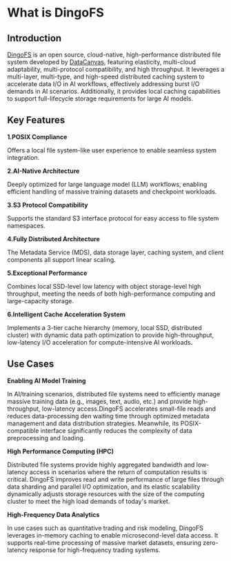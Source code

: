 # What is DingoFS

## Introduction

[DingoFS](https://github.com/dingodb/dingofs) is an open source, cloud-native, high-performance distributed file system developed by [DataCanvas](https://www.datacanvas.com/), featuring elasticity, multi-cloud adaptability, multi-protocol compatibility, and high throughput. It leverages a multi-layer, multi-type, and high-speed distributed caching system to accelerate data I/O in AI workflows, effectively addressing burst I/O demands in AI scenarios. Additionally, it provides local caching capabilities to support full-lifecycle storage requirements for large AI models.

## Key Features

**1.POSIX Compliance**

Offers a local file system-like user experience to enable seamless system integration.

**2.AI-Native Architecture**

Deeply optimized for large language model (LLM) workflows, enabling efficient handling of massive training datasets and checkpoint workloads.

**3.S3 Protocol Compatibility**

Supports the standard S3 interface protocol for easy access to file system namespaces.

**4.Fully Distributed Architecture**

The Metadata Service (MDS), data storage layer, caching system, and client components all support linear scaling.

**5.Exceptional Performance**

Combines local SSD-level low latency with object storage-level high throughput, meeting the needs of both high-performance computing and large-capacity storage.

**6.Intelligent Cache Acceleration System**

Implements a 3-tier cache hierarchy (memory, local SSD, distributed cluster) with dynamic data path optimization to provide high-throughput, low-latency I/O acceleration for compute-intensive AI workloads.

## Use Cases

**Enabling AI Model Training**

In AI/training scenarios, distributed file systems need to efficiently manage massive training data (e.g., images, text, audio, etc.) and provide high-throughput, low-latency access.DingoFS accelerates small-file reads and reduces data-processing den waiting time through optimized metadata management and data distribution strategies. Meanwhile, its POSIX-compatible interface significantly reduces the complexity of data preprocessing and loading.

**High Performance Computing (HPC)**

Distributed file systems provide highly aggregated bandwidth and low-latency access in scenarios where the return of computation results is critical. DingoFS improves read and write performance of large files through data sharding and parallel I/O optimization, and its elastic scalability dynamically adjusts storage resources with the size of the computing cluster to meet the high load demands of today's market.

**High-Frequency Data Analytics**

In use cases such as quantitative trading and risk modeling, DingoFS leverages in-memory caching to enable microsecond-level data access. It supports real-time processing of massive market datasets, ensuring zero-latency response for high-frequency trading systems.